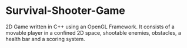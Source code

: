 # Survival-Shooter-Game
2D Game written in C++ using an OpenGL Framework. It consists of a movable player in a confined 2D space, shootable enemies, obstacles, a health bar and a scoring system.
